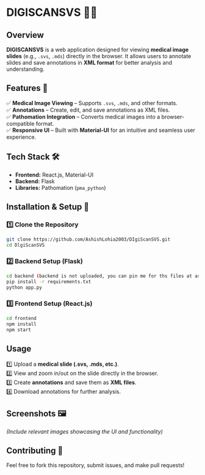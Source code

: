 # **DIGISCANSVS** 🏥🔬  

## **Overview**  
**DIGISCANSVS** is a web application designed for viewing **medical image slides** (e.g., `.svs`, `.mds`) directly in the browser. It allows users to annotate slides and save annotations in **XML format** for better analysis and understanding.  

## **Features** 🚀  
✅ **Medical Image Viewing** – Supports `.svs`, `.mds`, and other formats.  
✅ **Annotations** – Create, edit, and save annotations as XML files.  
✅ **Pathomation Integration** – Converts medical images into a browser-compatible format.  
✅ **Responsive UI** – Built with **Material-UI** for an intuitive and seamless user experience.  

## **Tech Stack** 🛠️  
- **Frontend:** React.js, Material-UI  
- **Backend:** Flask  
- **Libraries:** Pathomation (`pma_python`)  

## **Installation & Setup** 🔧  

### **1️⃣ Clone the Repository**  
```bash
git clone https://github.com/AshishLohia2003/DIgiScanSVS.git
cd DlgiScanSVS
```

### **2️⃣ Backend Setup (Flask)**  
```bash
cd backend (backend is not uploaded, you can pin me for ths files at ashishlohia2003@gmail.com)
pip install -r requirements.txt
python app.py
```

### **3️⃣ Frontend Setup (React.js)**  
```bash
cd frontend
npm install
npm start
```

## **Usage**  
1️⃣ Upload a **medical slide (.svs, .mds, etc.)**.  
2️⃣ View and zoom in/out on the slide directly in the browser.  
3️⃣ Create **annotations** and save them as **XML files**.  
4️⃣ Download annotations for further analysis.  

## **Screenshots** 🖼️  
_(Include relevant images showcasing the UI and functionality)_  

## **Contributing** 🤝  
Feel free to fork this repository, submit issues, and make pull requests!  
